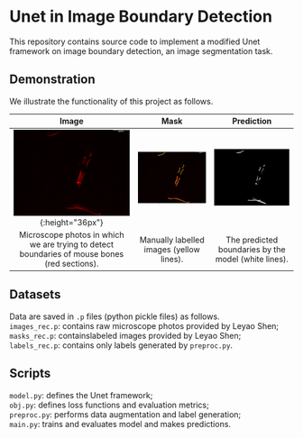 # Unet in Image Boundary Detection
This repository contains source code to implement a modified Unet framework on image boundary detection, an image segmentation task.

## Demonstration
We illustrate the functionality of this project as follows.    

Image | Mask | Prediction
:-------------------------:|:-------------------------:|:-------------------------:
![](/demo/image.PNG){:height="36px"} | ![](/demo/mask.PNG) | ![](/demo/label.PNG)
Microscope photos in which we are trying to detect boundaries of mouse bones (red sections). | Manually labelled images (yellow lines). | The predicted boundaries by the model (white lines).



## Datasets
Data are saved in `.p` files (python pickle files) as follows.    
`images_rec.p`: contains raw microscope photos provided by Leyao Shen;    
`masks_rec.p`: containslabeled images provided by Leyao Shen;    
`labels_rec.p`: contains only labels generated by `preproc.py`.

## Scripts
`model.py`: defines the Unet framework;    
`obj.py`: defines loss functions and evaluation metrics;    
`preproc.py`: performs data augmentation and label generation;    
`main.py`: trains and evaluates model and makes predictions.
